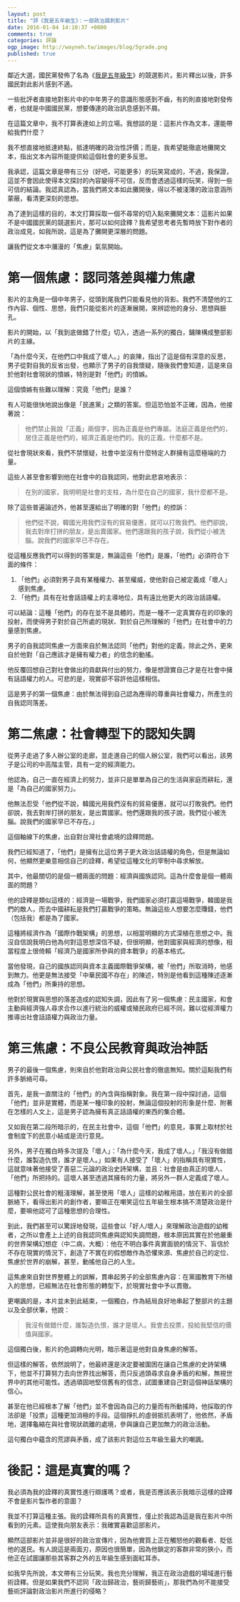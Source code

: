 ```yaml
---
layout: post
title: "評《我是五年級生》：一部政治諷刺影片"
date: 2016-01-04 14:10:37 +0800
comments: true
categories: 評論
ogp_image: http://wayneh.tw/images/blog/5grade.png 
published: true 
---
```


鄰近大選，國民黨發佈了名為《[我是五年級生](https://www.facebook.com/mykmt/videos/10153800594912973/)》的競選影片。影片釋出以後，許多國民對此影片感到不適。

一些批評者直接地對影片中的中年男子的意識形態感到不齒，有的則直接地對發佈者，也就是中國國民黨，想要傳達的政治訊息感到不屑。

在這篇文章中，我不打算表達如上的立場。我想談的是：這影片作為文本，還能帶給我們什麼？

我不想直接地抵達終點，抵達明確的政治性評價；而是，我希望能徹底地攤開文本，指出文本內容所能提供給這個社會的更多反思。

我承認，這篇文章是帶有三分（好吧，可能更多）的玩笑寫成的，不過，我保證，這並不會因此使得本文探討的內容變得不可信，反而會透過這樣的玩笑，得到一些可信的結論。我認真認為，當我們將文本如此攤開後，得以不被淺薄的政治意涵所蒙蔽，看清更深刻的思想。

為了達到這樣的目的，本文打算採取一個不尋常的切入點來攤開文本：這影片如果不是中國國民黨的競選影片，那可以如何詮釋？我希望思考者先暫時放下對作者的政治成見，如我所說，這是為了攤開更深層的問題。

讓我們從文本中瀰漫的「焦慮」氣氛開始。

<!--more-->

# 第一個焦慮：認同落差與權力焦慮

影片的主角是一個中年男子，從頭到尾我們只能看見他的背影。我們不清楚他的工作內容、個性、思想，我們只能從影片的逐漸展開，來辨認他的身分、思想與臉孔。

影片的開始，以「我到底做錯了什麼」切入，透過一系列的獨白，鋪陳構成整部影片的主線。

「為什麼今天，在他們口中我成了壞人。」的哀陳，指出了這是個有深意的反思，男子從對自我的反省出發，也顯示了男子的自我懷疑，隨後我們會知道，這是來自於他對社會現狀的憤嫉，特別是對「他們」的憤嫉。

這個憤嫉有些難以理解：究竟「他們」是誰？

有人可能很快地說出像是「民進黨」之類的答案。但這恐怕並不正確，因為，他接著說：

> 他們禁止我說「正義」兩個字，因為正義是他們專屬。法庭正義是他們的，居住正義是他們的，經濟正義是他們的。我的正義，什麼都不是。

從社會現狀來看，我們不禁懷疑，社會中並沒有什麼特定人群擁有這麼極端的力量。

這些人甚至會影響到他在社會中的自我認同，他對此悲哀地表示：

> 在別的國家，我明明是社會的支柱，為什麼在自己的國家，我什麼都不是。

除了這些普遍論述外，他甚至還給出了明確的對「他們」的控訴：

> 他們從不說，韓國光用我們沒有的貿易優惠，就可以打敗我們。他們卻說，我去對岸打拼的朋友，是出賣國家。他們還跟我的孩子說，我們從小被洗腦。說我們的國家早已不存在。

從這種反應我們可以得到的答案是，無論這些「他們」是誰，「他們」必須符合下面的條件：

1. 「他們」必須對男子具有某種權力、甚至權威，使他對自己被定義成「壞人」感到焦慮。
2. 「他們」具有在社會話語權上的主導地位，具有遠比他更大的政治話語權。

可以結論：這種「他們」的存在並不是具體的，而是一種不一定真實存在的印象的投射，而使得男子對於自己所處的現狀、對於自己所理解的「他們」在社會中的力量感到焦慮。

男子的自我認同焦慮一方面來自於無法認同「他們」對他的定義，除此之外，更來自於他對「自己應該才是擁有權力者」的信念的動搖。

他反覆回想自己對社會做出的貢獻與付出的努力，像是想證實自己才是在社會中擁有話語權力的人。可悲的是，現實卻不容許他這樣相信。

這是男子的第一個焦慮：由於無法得到自己認為應得的尊重與社會權力，所產生的自我認同落差。

# 第二焦慮：社會轉型下的認知失調

從男子走過了多人辦公室的走廊，並走進自己的個人辦公室，我們可以看出，該男子是公司的中高階主管，具有一定的經濟能力。

他認為，自己一直在經濟上的努力，並非只是單單為自己的生活與家庭而耕耘，還是「為自己的國家努力」。

他無法忍受「他們從不說，韓國光用我們沒有的貿易優惠，就可以打敗我們。他們卻說，我去對岸打拼的朋友，是出賣國家。他們還跟我的孩子說，我們從小被洗腦。說我們的國家早已不存在。」

這個軸線下的焦慮，出自對台灣社會處境的詮釋問題。

我們已經知道了，「他們」是擁有比這位男子更大政治話語權的角色，但是無論如何，他顯然更樂意相信自己的詮釋，希望從這種文化的宰制中尋求解放。

其中，他最關切的是個一體兩面的問題：經濟與國族認同。這為什麼會是個一體兩面的問題？

他的詮釋是類似這樣的：經濟是一場戰爭，我們國家必須打贏這場戰爭，韓國是我們的敵人，而去中國耕耘是我們打贏戰爭的策略。無論這些人想要怎麼賺錢，他們（包括我）都是為了國家。

這種將經濟作為「國際作戰架構」的思想，以相當明顯的方式深植在思想之中。我沒自信說我明白他為何對這思想深信不疑，但很明顯，他對國家與經濟的想像，相當程度上很倚賴「經濟乃是國家所參與的資本戰爭」的基本格式。

當他發現，自己的國族認同與資本主義國際戰爭架構，被「他們」所取消時，他感到無力。他更是無法接受「中華民國不存在」的陳述，特別是他看到這種陳述逐漸成為「他們」所秉持的思想。

他對於現實與思想的落差造成的認知失調，因此有了另一個焦慮：民主國家，和會主動與經濟強人尋求合作以進行統治的威權或殖民政府已經不同，難以從經濟權力推導出社會話語權力與政治力量。

# 第三焦慮：不良公民教育與政治神話

男子的最後一個焦慮，則來自於他對政治與公民社會的徹底無知。關於這點我們有許多脈絡可尋。

首先，是我一直關注的「他們」的內含與指稱對象。我在第一段中探討過，這個「他們」並非是實體，而是某一種印象的投射，無論這個投射的形象是什麼、附著在怎樣的人文上，這是男子認為擁有真正話語權的東西的集合體。

又如我在第二段所暗示的，在民主社會中，這個「他們」的意見，事實上取材於社會制度下的民意小結或是流行意見。

另外，男子在獨白時多次提及「壞人」：「為什麼今天，我成了壞人。」「我沒有做錯什麼，誰製造仇恨，誰才是壞人。」如果有人接受了「壞人」的指稱具有現實性，這就意味著他接受了善惡二元論的政治史詩架構，並且：社會是由真正的壞人、「他們」所把持的。這壞人甚至透過其擁有的力量，將另外一群人定義成了壞人。

這種對公民社會的粗淺理解，甚至使用「壞人」這樣的幼稚用語，放在影片的全部脈絡下，看得出影片的創作者，要嘛正在嘲笑這位五年級生根本搞不清楚政治是什麼，要嘛他認可了這種思想的合理性。

到此，我們甚至可以驚訝地發現，這些會以「好人/壞人」來理解政治遊戲的幼稚者，之所以會產上上述的自我認同焦慮與認知失調問題，根本原因其實在於他嚴重的世界架構幻想症（中二病，大概）：他在不明白事件真實面貌的情況下、盲信於不存在現實的情況下，創造了不實在的假想敵作為恐懼來源、焦慮於自己的定位、焦慮於世界的崩解，甚至，動搖他自己的人生。

這焦慮來自對世界整體上的誤解，貫串起男子的全部焦慮內容：在黨國教育下所植入的思想，已經無法在社會形態的轉型下，於現實社會中予以貫徹。

更嘲諷的是，本片並未到此結束，一個獨白，作為結局良好地串起了整部片的主題以及全部伏筆，他說：

> 我沒有做錯什麼，誰製造仇恨，誰才是壞人。我會去投票，投給我堅信的價值與國家。

這個獨白後，影片的色調轉向光明，暗示著這是他對自身焦慮的解答。

但這樣的解答，依然說明了，他最終還是決定要被圍困在讓自己焦慮的史詩架構下，他並不打算努力去向世界找出解答，而只反過頭尋求自身矛盾的和解，無視世界中的其他可能性。透過頑固地堅信舊有的信念，試圖重建自己對這個神話架構的信心。

甚至在他已經根本了解「他們」並不會因為自己的力量而有所動搖時，他採取的作法卻是「投票」這種更加消極的手段。這個掙扎的虛弱抵抗表明了，他依然，矛盾地，選擇龜縮在與社會現狀疏離的處境，參與讓自己更加無力的政治活動。

這句獨白中蘊含的荒謬與矛盾，成了該影片對這位五年級生最大的嘲諷。

# 後記：這是真實的嗎？

我必須為我的詮釋的真實性進行辯護嗎？或者，我是否應該表示我暗示這樣的詮釋不會是影片製作者的意圖？

我並不打算這種主張。我的詮釋所具有的真實性，僅止於我認為這是我在影片中所看到的元素。這使我向朋友表示：我確實喜歡這部影片。

顯然這部影片並非是很好的政治宣傳片，因為他實質上正在觸怒他的觀看者、貶低他的選民。有人說這是兩面刃，原因也很簡單，因為他鎖定的客群非常的狹小，而他正在試圖讓那些其客群之外的五年級生感到面紅耳赤。

如我早先所說，本文帶有三分玩笑。我也充分理解，我正在政治遊戲的場域進行藝術詮釋。但是如果我們不認同「政治歸政治，藝術歸藝術」，那我們為何不能接受藝術評論對政治影片所進行的侵略？
